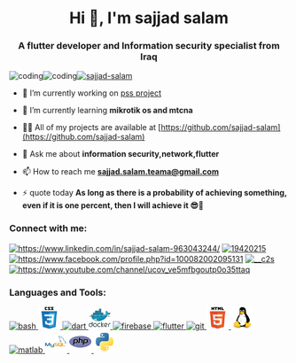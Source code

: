<h1 align="center">Hi 👋, I'm sajjad salam</h1>
<h3 align="center">A flutter developer and Information security specialist from Iraq</h3>
<img align="left" alt="coding" with="400" src="https://media4.giphy.com/media/znFOMXuHVkV36qzdbJ/giphy.gif?cid=ecf05e47r0c5zsszsdkz3w7z4rsrzltgqr0souf0mrtac2pv&rid=giphy.gif&ct=g">
<img align="left" alt="coding" with="400" src="https://media0.giphy.com/media/077i6AULCXc0FKTj9s/giphy.gif?cid=ecf05e478v8t6maztvf8yxgkar4m6okqdj9ffjv0vp7bq11i&rid=giphy.gif&ct=g
">
<p align="left"> <a href="https://github.com/ryo-ma/github-profile-trophy"><img src="https://github-profile-trophy.vercel.app/?username=sajjad-salam" alt="sajjad-salam" /></a> </p>

- 🔭 I’m currently working on [pss project](https://github.com/sajjad-salam/pss)

- 🌱 I’m currently learning **mikrotik os and mtcna**

- 👨‍💻 All of my projects are available at [https://github.com/sajjad-salam](https://github.com/sajjad-salam)

- 💬 Ask me about **information security,network,flutter**

- 📫 How to reach me **sajjad.salam.teama@gmail.com**

- ⚡ quote today **As long as there is a probability of achieving something, even if it is one percent, then I will achieve it 😎💪**

<h3 align="left">Connect with me:</h3>
<p align="left">
<a href="https://www.linkedin.com/in/sajjad-salam-963043244/" target="blank"><img align="center" src="https://raw.githubusercontent.com/rahuldkjain/github-profile-readme-generator/master/src/images/icons/Social/linked-in-alt.svg" alt="https://www.linkedin.com/in/sajjad-salam-963043244/" height="30" width="40" /></a>
<a href="https://stackoverflow.com/users/19420215" target="blank"><img align="center" src="https://raw.githubusercontent.com/rahuldkjain/github-profile-readme-generator/master/src/images/icons/Social/stack-overflow.svg" alt="19420215" height="30" width="40" /></a>
<a href="https://www.facebook.com/profile.php?id=100082002095131" target="blank"><img align="center" src="https://raw.githubusercontent.com/rahuldkjain/github-profile-readme-generator/master/src/images/icons/Social/facebook.svg" alt="https://www.facebook.com/profile.php?id=100082002095131" height="30" width="40" /></a>
<a href="https://instagram.com/__c2s" target="blank"><img align="center" src="https://raw.githubusercontent.com/rahuldkjain/github-profile-readme-generator/master/src/images/icons/Social/instagram.svg" alt="__c2s" height="30" width="40" /></a>
<a href="https://www.youtube.com/@Eng.sajjad_salam" target="blank"><img align="center" src="https://raw.githubusercontent.com/rahuldkjain/github-profile-readme-generator/master/src/images/icons/Social/youtube.svg" alt="https://www.youtube.com/channel/ucov_ve5mfbgoutp0o35ttaq" height="30" width="40" /></a>
</p>

<h3 align="left">Languages and Tools:</h3>
<p align="left"> <a href="https://www.gnu.org/software/bash/" target="_blank" rel="noreferrer"> <img src="https://www.vectorlogo.zone/logos/gnu_bash/gnu_bash-icon.svg" alt="bash" width="40" height="40"/> </a> <a href="https://www.w3schools.com/css/" target="_blank" rel="noreferrer"> <img src="https://raw.githubusercontent.com/devicons/devicon/master/icons/css3/css3-original-wordmark.svg" alt="css3" width="40" height="40"/> </a> <a href="https://dart.dev" target="_blank" rel="noreferrer"> <img src="https://www.vectorlogo.zone/logos/dartlang/dartlang-icon.svg" alt="dart" width="40" height="40"/> </a> <a href="https://www.docker.com/" target="_blank" rel="noreferrer"> <img src="https://raw.githubusercontent.com/devicons/devicon/master/icons/docker/docker-original-wordmark.svg" alt="docker" width="40" height="40"/> </a> <a href="https://firebase.google.com/" target="_blank" rel="noreferrer"> <img src="https://www.vectorlogo.zone/logos/firebase/firebase-icon.svg" alt="firebase" width="40" height="40"/> </a> <a href="https://flutter.dev" target="_blank" rel="noreferrer"> <img src="https://www.vectorlogo.zone/logos/flutterio/flutterio-icon.svg" alt="flutter" width="40" height="40"/> </a> <a href="https://git-scm.com/" target="_blank" rel="noreferrer"> <img src="https://www.vectorlogo.zone/logos/git-scm/git-scm-icon.svg" alt="git" width="40" height="40"/> </a> <a href="https://www.w3.org/html/" target="_blank" rel="noreferrer"> <img src="https://raw.githubusercontent.com/devicons/devicon/master/icons/html5/html5-original-wordmark.svg" alt="html5" width="40" height="40"/> </a> <a href="https://www.linux.org/" target="_blank" rel="noreferrer"> <img src="https://raw.githubusercontent.com/devicons/devicon/master/icons/linux/linux-original.svg" alt="linux" width="40" height="40"/> </a> <a href="https://www.mathworks.com/" target="_blank" rel="noreferrer"> <img src="https://upload.wikimedia.org/wikipedia/commons/2/21/Matlab_Logo.png" alt="matlab" width="40" height="40"/> </a> <a href="https://www.mysql.com/" target="_blank" rel="noreferrer"> <img src="https://raw.githubusercontent.com/devicons/devicon/master/icons/mysql/mysql-original-wordmark.svg" alt="mysql" width="40" height="40"/> </a> <a href="https://www.php.net" target="_blank" rel="noreferrer"> <img src="https://raw.githubusercontent.com/devicons/devicon/master/icons/php/php-original.svg" alt="php" width="40" height="40"/> </a> <a href="https://www.python.org" target="_blank" rel="noreferrer"> <img src="https://raw.githubusercontent.com/devicons/devicon/master/icons/python/python-original.svg" alt="python" width="40" height="40"/> </a> </p>
